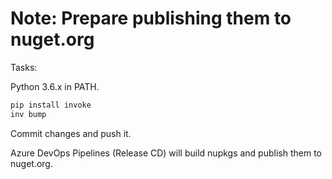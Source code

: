# Note: Prepare publishing them to nuget.org

Tasks:

Python 3.6.x in PATH.

```bat
pip install invoke
inv bump
```

Commit changes and push it.

Azure DevOps Pipelines (Release CD) will build nupkgs and publish them to nuget.org.
